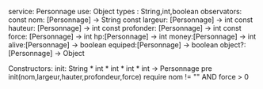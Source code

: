 service: Personnage
use: Object
types : String,int,boolean 
observators:
	const nom: [Personnage] -> String
	const largeur: [Personnage] -> int
	const hauteur: [Personnage] -> int
	const profonder: [Personnage] -> int
	const force: [Personnage] -> int
	hp:[Personnage] -> int
	money:[Personnage] -> int
	alive:[Personnage] -> boolean
	equiped:[Personnage] -> boolean
	object?:[Personnage] -> Object
	
Constructors:
	init: String * int * int * int * int -> Personnage
	 pre init(nom,largeur,hauter,profondeur,force) require nom != "" AND force > 0
	